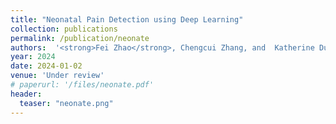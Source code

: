 ```yaml
---
title: "Neonatal Pain Detection using Deep Learning"
collection: publications
permalink: /publication/neonate
authors:  '<strong>Fei Zhao</strong>, Chengcui Zhang, and  Katherine Dudding'
year: 2024
date: 2024-01-02 
venue: 'Under review'
# paperurl: '/files/neonate.pdf'
header:
  teaser: "neonate.png"
---
```



